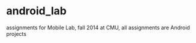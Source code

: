 android_lab
===========

assignments for Mobile Lab, fall 2014 at CMU, all assignments are Android projects
